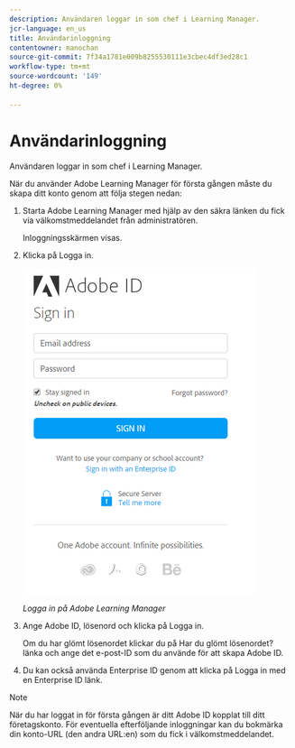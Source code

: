 ```yaml
---
description: Användaren loggar in som chef i Learning Manager.
jcr-language: en_us
title: Användarinloggning
contentowner: manochan
source-git-commit: 7f34a1781e009b8255530111e3cbec4df3ed28c1
workflow-type: tm+mt
source-wordcount: '149'
ht-degree: 0%

---
```




# Användarinloggning

Användaren loggar in som chef i Learning Manager.

När du använder Adobe Learning Manager för första gången måste du skapa ditt konto genom att följa stegen nedan:

1. Starta Adobe Learning Manager med hjälp av den säkra länken du fick via välkomstmeddelandet från administratören.

   Inloggningsskärmen visas.

1. Klicka på Logga in.

   ![](assets/adobeid-signin.png)

   *Logga in på Adobe Learning Manager*

1. Ange Adobe ID, lösenord och klicka på Logga in.

   Om du har glömt lösenordet klickar du på Har du glömt lösenordet? länka och ange det e-post-ID som du använde för att skapa Adobe ID.

1. Du kan också använda Enterprise ID genom att klicka på Logga in med en Enterprise ID länk.

>[!NOTE]
>
>När du har loggat in för första gången är ditt Adobe ID kopplat till ditt företagskonto. För eventuella efterföljande inloggningar kan du bokmärka din konto-URL (den andra URL:en) som du fick i välkomstmeddelandet.
